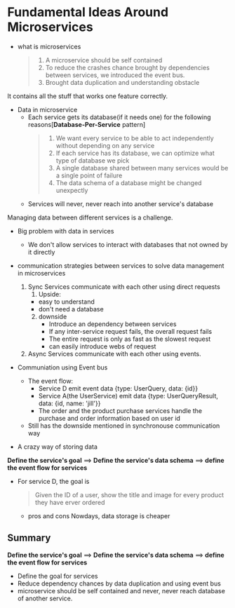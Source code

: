 # Fundamental Ideas Around Microservices

- what is microservices
  > 1.  A microservice should be self contained
  > 2.  To reduce the crashes chance brought by dependencies between services, we introduced the event bus.
  > 3.  Brought data duplication and understanding obstacle

It contains all the stuff that works one feature correctly.

- Data in microservice
  - Each service gets its database(if it needs one) for the following reasons[**Database-Per-Service** pattern]
    > 1.  We want every service to be able to act independently without depending on any service
    > 2.  If each service has its database, we can optimize what type of database we pick
    > 3.  A single database shared between many services would be a single point of failure
    > 4.  The data schema of a database might be changed unexpectly
  - Services will never, never reach into another service's database

Managing data between different services is a challenge.

- Big problem with data in services
  - We don't allow services to interact with databases that not owned by it directly
- communication strategies between services to solve data management in microservices
  1.  Sync
      Services communicate with each other using direct requests
      1. Upside:
      - easy to understand
      - don't need a database
      2. downside
         - Introduce an dependency between services
         - If any inter-service request fails, the overall request fails
         - The entire request is only as fast as the slowest request
         - can easily introduce webs of request
  2.  Async
      Services communicate with each other using events.
- Communiation using Event bus

  - The event flow:
    - Service D emit event data {type: UserQuery, data: {id}}
    - Service A(the UserService) emit data {type: UserQueryResult, data: {id, name: 'jill'}}
    - The order and the product purchase services handle the purchase and order information based on user id
  - Still has the downside mentioned in synchronouse communication way

- A crazy way of storing data

**Define the service's goal** ==> **Define the service's data schema** ==> **define the event flow for services**

- For service D, the goal is
  > Given the ID of a user, show the title and image for every product they have erver ordered
  - pros and cons
    Nowdays, data storage is cheaper

## Summary

**Define the service's goal** ==> **Define the service's data schema** ==> **define the event flow for services**

- Define the goal for services
- Reduce dependency chances by data duplication and using event bus
- microservice should be self contained and never, never reach database of another service.
